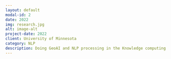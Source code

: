 ```yaml
---
layout: default
modal-id: 2
date: 2022
img: research.jpg
alt: image-alt
project-date: 2022
client: University of Minnesota
category: NLP
description: Doing GeoAI and NLP processing in the Knowledge computing lab at the University of Minnesota
---
```


